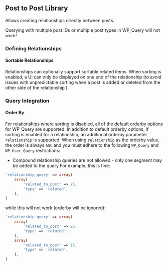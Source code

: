 Post to Post Library
--------------------

Allows creating relationships directly between posts.

Querying with multiple post IDs or multiple post types in WP_Query will not work!


### Defining Relationships


#### Sortable Relationships
Relationships can optionally support sortable related items. When sorting is enabled, a UI can only be displayed on
one end of the relationship (to avoid issues with unpredictable sorting when a post is added or deleted from the other 
side of the relationship ).


### Query Integration

#### Order By

For relationships where sorting is disabled, all of the default orderby options for WP_Query are supported.
In addition to default orderby options, if sorting is enabled for a relationship, an additional orderby parameter `relationship` is supported.
When using `relationship` as the orderby value, the order is always `ASC` and you must adhere to the following `WP_Query` and `WP_User_Query` restrictions:

- Compound relationship queries are not allowed - only one segment may be added to the query
For example, this is fine:
```php
'relationship_query' => array(
    array(
        'related_to_post' => 25,
        'type' => 'related',
    ),
)
```

while this will not work (orderby will be ignored):
```php
'relationship_query' => array(
    array(
        'related_to_post' => 25,
        'type' => 'related',
    ),
    array(
		'related_to_post' => 15,
		'type' => 'related',
	),
)
```

